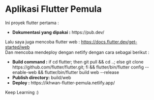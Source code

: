 # Aplikasi Flutter Pemula

Ini proyek flutter pertama :
<ul>
    <li><strong>Dokumentasi yang dipakai :</strong> https://pub.dev/</li>
</ul>

Lalu saya juga mencoba flutter web : https://docs.flutter.dev/get-started/web
<br>
Dan mencoba mendeploy dengan netlify dengan cara sebagai berikut :

<ul>
    <li><strong>Build command :</strong> if cd flutter; then git pull && cd ..; else git clone https://github.com/flutter/flutter.git; fi && flutter/bin/flutter config --enable-web && flutter/bin/flutter build web --release</li>
    <li><strong>Publish directory:</strong> build/web</li>
    <li><strong>Deploy :</strong> https://ikhwan-flutter-pemula.netlify.app/</li>
</ul>

Keep Learning :)
